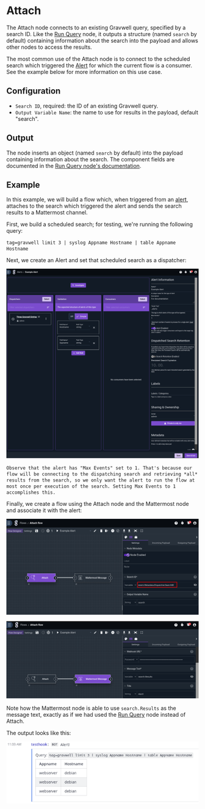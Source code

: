 # Attach

The Attach node connects to an existing Gravwell query, specified by a search ID. Like the [Run Query](runquery) node, it outputs a structure (named `search` by default) containing information about the search into the payload and allows other nodes to access the results.

The most common use of the Attach node is to connect to the scheduled search which triggered the [Alert](/alerts/alerts) for which the current flow is a consumer. See the example below for more information on this use case.

## Configuration

* `Search ID`, required: the ID of an existing Gravwell query.
* `Output Variable Name`: the name to use for results in the payload, default "search".

## Output

The node inserts an object (named `search` by default) into the payload containing information about the search. The component fields are documented in the [Run Query node's documentation](runquery).

## Example

In this example, we will build a flow which, when triggered from an [alert](/alerts/alerts), attaches to the search which triggered the alert and sends the search results to a Mattermost channel.

First, we build a scheduled search; for testing, we're running the following query:

```
tag=gravwell limit 3 | syslog Appname Hostname | table Appname Hostname
```

Next, we create an Alert and set that scheduled search as a dispatcher:

![](attach-alert.png)

```{note}
Observe that the alert has "Max Events" set to 1. That's because our flow will be connecting to the dispatching search and retrieving *all* results from the search, so we only want the alert to run the flow at most once per execution of the search. Setting Max Events to 1 accomplishes this.
```

Finally, we create a flow using the Attach node and the Mattermost node and associate it with the alert:

![](attach-flow1.png)

![](attach-flow2.png)

Note how the Mattermost node is able to use `search.Results` as the message text, exactly as if we had used the [Run Query](runquery) node instead of Attach.

The output looks like this:

![](attach-mattermost.png)

